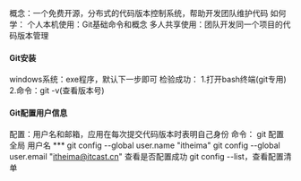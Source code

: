 概念：一个免费开源，分布式的代码版本控制系统，帮助开发团队维护代码
如何学：
个人本机使用：Git基础命令和概念
多人共享使用：团队开发同一个项目的代码版本管理

#### Git安装
windows系统：exe程序，默认下一步即可
检验成功：
1.打开bash终端(git专用)
2.命令：git -v(查看版本号)


#### Git配置用户信息
配置：用户名和邮箱，应用在每次提交代码版本时表明自己身份
命令：
git 配置  全局  用户名 ***
git config --global user.name "itheima"
git config --global user.email "itheima@itcast.cn"
查看是否配置成功
git config --list，查看配置清单
